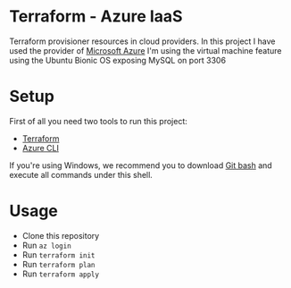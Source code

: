 # Terraform - Azure IaaS
Terraform provisioner resources in cloud providers. In this project I have used the provider of [Microsoft Azure](https://portal.azure.com/)
I'm using the virtual machine feature using the Ubuntu Bionic OS exposing MySQL on port 3306

# Setup
First of all you need two tools to run this project:

- [Terraform](https://learn.hashicorp.com/tutorials/terraform/install-cli)
- [Azure CLI](https://docs.microsoft.com/en-us/cli/azure/install-azure-cli)

If you're using Windows, we recommend you to download [Git bash](https://git-scm.com/downloads) and execute all commands under this shell.

# Usage
- Clone this repository
- Run `az login`
- Run `terraform init`
- Run `terraform plan`
- Run `terraform apply`